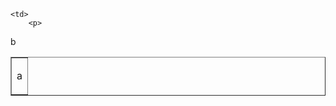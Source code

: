 
  
  <table border="1">
  
  <tr>
    <td>
      <p>
  a
</p>
    </td>

    <td>
        <p>
  b
</p>
    </td>
   </tr>

</table>

